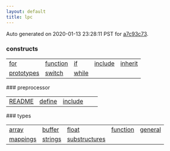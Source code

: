 ```yaml
---
layout: default
title: lpc
---
```


Auto generated on 2020-01-13 23:28:11 PST for [a7c93c73](https://github.com/fluffos/fluffos/tree/a7c93c73).


### constructs
<table class='table table-condensed'>
<tr>
<td>
<a href='constructs/for.html'>for</a>
</td>
<td>
<a href='constructs/function.html'>function</a>
</td>
<td>
<a href='constructs/if.html'>if</a>
</td>
<td>
<a href='constructs/include.html'>include</a>
</td>
<td>
<a href='constructs/inherit.html'>inherit</a>
</td>
</tr>
<tr>
<td>
<a href='constructs/prototypes.html'>prototypes</a>
</td>
<td>
<a href='constructs/switch.html'>switch</a>
</td>
<td>
<a href='constructs/while.html'>while</a>
</td>
<td></td>
<td></td>
</tr>
</table>
### preprocessor
<table class='table table-condensed'>
<tr>
<td>
<a href='preprocessor/README.html'>README</a>
</td>
<td>
<a href='preprocessor/define.html'>define</a>
</td>
<td>
<a href='preprocessor/include.html'>include</a>
</td>
<td></td>
<td></td>
</tr>
</table>
### types
<table class='table table-condensed'>
<tr>
<td>
<a href='types/array.html'>array</a>
</td>
<td>
<a href='types/buffer.html'>buffer</a>
</td>
<td>
<a href='types/float.html'>float</a>
</td>
<td>
<a href='types/function.html'>function</a>
</td>
<td>
<a href='types/general.html'>general</a>
</td>
</tr>
<tr>
<td>
<a href='types/mappings.html'>mappings</a>
</td>
<td>
<a href='types/strings.html'>strings</a>
</td>
<td>
<a href='types/substructures.html'>substructures</a>
</td>
<td></td>
<td></td>
</tr>
</table>
